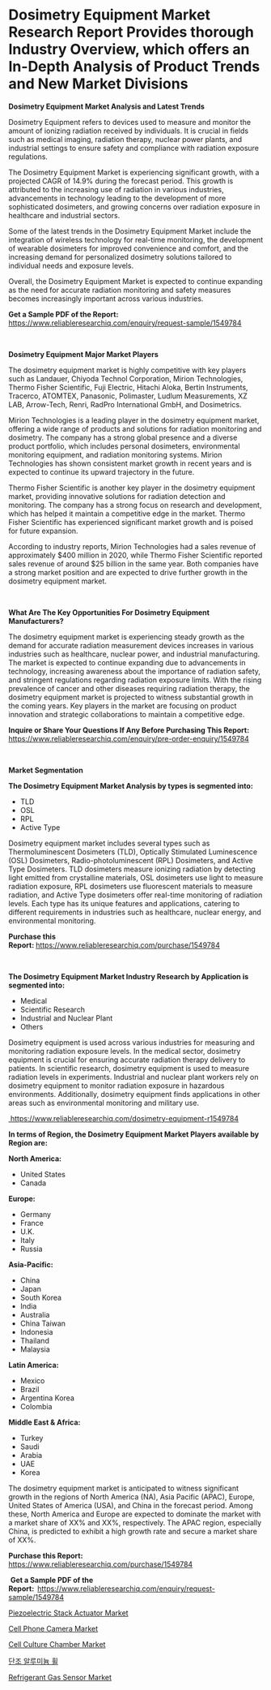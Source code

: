 <p><h1>Dosimetry Equipment Market Research Report Provides thorough Industry Overview, which offers an In-Depth Analysis of Product Trends and New Market Divisions</h1></p><p><strong>Dosimetry Equipment Market Analysis and Latest Trends</strong></p>
<p><p>Dosimetry Equipment refers to devices used to measure and monitor the amount of ionizing radiation received by individuals. It is crucial in fields such as medical imaging, radiation therapy, nuclear power plants, and industrial settings to ensure safety and compliance with radiation exposure regulations.</p><p>The Dosimetry Equipment Market is experiencing significant growth, with a projected CAGR of 14.9% during the forecast period. This growth is attributed to the increasing use of radiation in various industries, advancements in technology leading to the development of more sophisticated dosimeters, and growing concerns over radiation exposure in healthcare and industrial sectors.</p><p>Some of the latest trends in the Dosimetry Equipment Market include the integration of wireless technology for real-time monitoring, the development of wearable dosimeters for improved convenience and comfort, and the increasing demand for personalized dosimetry solutions tailored to individual needs and exposure levels.</p><p>Overall, the Dosimetry Equipment Market is expected to continue expanding as the need for accurate radiation monitoring and safety measures becomes increasingly important across various industries.</p></p>
<p><strong>Get a Sample PDF of the Report:&nbsp;</strong> <a href="https://www.reliableresearchiq.com/enquiry/request-sample/1549784">https://www.reliableresearchiq.com/enquiry/request-sample/1549784</a></p>
<p>&nbsp;</p>
<p><strong>Dosimetry Equipment Major Market Players</strong></p>
<p><p>The dosimetry equipment market is highly competitive with key players such as Landauer, Chiyoda Technol Corporation, Mirion Technologies, Thermo Fisher Scientific, Fuji Electric, Hitachi Aloka, Bertin Instruments, Tracerco, ATOMTEX, Panasonic, Polimaster, Ludlum Measurements, XZ LAB, Arrow-Tech, Renri, RadPro International GmbH, and Dosimetrics. </p><p>Mirion Technologies is a leading player in the dosimetry equipment market, offering a wide range of products and solutions for radiation monitoring and dosimetry. The company has a strong global presence and a diverse product portfolio, which includes personal dosimeters, environmental monitoring equipment, and radiation monitoring systems. Mirion Technologies has shown consistent market growth in recent years and is expected to continue its upward trajectory in the future.</p><p>Thermo Fisher Scientific is another key player in the dosimetry equipment market, providing innovative solutions for radiation detection and monitoring. The company has a strong focus on research and development, which has helped it maintain a competitive edge in the market. Thermo Fisher Scientific has experienced significant market growth and is poised for future expansion.</p><p>According to industry reports, Mirion Technologies had a sales revenue of approximately $400 million in 2020, while Thermo Fisher Scientific reported sales revenue of around $25 billion in the same year. Both companies have a strong market position and are expected to drive further growth in the dosimetry equipment market.</p></p>
<p>&nbsp;</p>
<p><strong>What Are The Key Opportunities For Dosimetry Equipment Manufacturers?</strong></p>
<p><p>The dosimetry equipment market is experiencing steady growth as the demand for accurate radiation measurement devices increases in various industries such as healthcare, nuclear power, and industrial manufacturing. The market is expected to continue expanding due to advancements in technology, increasing awareness about the importance of radiation safety, and stringent regulations regarding radiation exposure limits. With the rising prevalence of cancer and other diseases requiring radiation therapy, the dosimetry equipment market is projected to witness substantial growth in the coming years. Key players in the market are focusing on product innovation and strategic collaborations to maintain a competitive edge.</p></p>
<p><strong>Inquire or Share Your Questions If Any Before Purchasing This Report:</strong> <a href="https://www.reliableresearchiq.com/enquiry/pre-order-enquiry/1549784">https://www.reliableresearchiq.com/enquiry/pre-order-enquiry/1549784</a></p>
<p>&nbsp;</p>
<p><strong>Market Segmentation</strong></p>
<p><strong>The Dosimetry Equipment Market Analysis by types is segmented into:</strong></p>
<p><ul><li>TLD</li><li>OSL</li><li>RPL</li><li>Active Type</li></ul></p>
<p><p>Dosimetry equipment market includes several types such as Thermoluminescent Dosimeters (TLD), Optically Stimulated Luminescence (OSL) Dosimeters, Radio-photoluminescent (RPL) Dosimeters, and Active Type Dosimeters. TLD dosimeters measure ionizing radiation by detecting light emitted from crystalline materials, OSL dosimeters use light to measure radiation exposure, RPL dosimeters use fluorescent materials to measure radiation, and Active Type dosimeters offer real-time monitoring of radiation levels. Each type has its unique features and applications, catering to different requirements in industries such as healthcare, nuclear energy, and environmental monitoring.</p></p>
<p><strong>Purchase this Report:&nbsp;</strong><a href="https://www.reliableresearchiq.com/purchase/1549784">https://www.reliableresearchiq.com/purchase/1549784</a></p>
<p>&nbsp;</p>
<p><strong>The Dosimetry Equipment Market Industry Research by Application is segmented into:</strong></p>
<p><ul><li>Medical</li><li>Scientific Research</li><li>Industrial and Nuclear Plant</li><li>Others</li></ul></p>
<p><p>Dosimetry equipment is used across various industries for measuring and monitoring radiation exposure levels. In the medical sector, dosimetry equipment is crucial for ensuring accurate radiation therapy delivery to patients. In scientific research, dosimetry equipment is used to measure radiation levels in experiments. Industrial and nuclear plant workers rely on dosimetry equipment to monitor radiation exposure in hazardous environments. Additionally, dosimetry equipment finds applications in other areas such as environmental monitoring and military use.</p></p>
<p><a href="https://www.reliableresearchiq.com/dosimetry-equipment-r1549784">&nbsp;https://www.reliableresearchiq.com/dosimetry-equipment-r1549784</a></p>
<p><strong>In terms of Region, the Dosimetry Equipment Market Players available by Region are:</strong></p>
<p>
    <p> <strong> North America: </strong>
        <ul>
            <li>United States</li>
            <li>Canada</li>
        </ul>
        </p> 
    <p> <strong> Europe: </strong>
        <ul>
            <li>Germany</li>
            <li>France</li>
            <li>U.K.</li>
            <li>Italy</li>
            <li>Russia</li>
        </ul>
        </p> 
    <p> <strong> Asia-Pacific: </strong>
        <ul>
            <li>China</li>
            <li>Japan</li>
            <li>South Korea</li>
            <li>India</li>
            <li>Australia</li>
            <li>China Taiwan</li>
            <li>Indonesia</li>
            <li>Thailand</li>
            <li>Malaysia</li>
        </ul>
        </p> 
    <p> <strong> Latin America: </strong>
        <ul>
            <li>Mexico</li>
            <li>Brazil</li>
            <li>Argentina Korea</li>
            <li>Colombia</li>
        </ul>
        </p> 
    <p> <strong> Middle East & Africa: </strong>
        <ul>
            <li>Turkey</li>
            <li>Saudi</li>
            <li>Arabia</li>
            <li>UAE</li>
            <li>Korea</li>
        </ul>
    </p>
    </p>
<p><p>The dosimetry equipment market is anticipated to witness significant growth in the regions of North America (NA), Asia Pacific (APAC), Europe, United States of America (USA), and China in the forecast period. Among these, North America and Europe are expected to dominate the market with a market share of XX% and XX%, respectively. The APAC region, especially China, is predicted to exhibit a high growth rate and secure a market share of XX%.</p></p>
<p><strong>Purchase this Report: </strong><a href="https://www.reliableresearchiq.com/purchase/1549784">https://www.reliableresearchiq.com/purchase/1549784</a></p>
<p>&nbsp;<strong>Get a Sample PDF of the Report:&nbsp;&nbsp;</strong><a href="https://www.reliableresearchiq.com/enquiry/request-sample/1549784">https://www.reliableresearchiq.com/enquiry/request-sample/1549784</a></p>
<p><strong></strong></p>
<p><p><a href="https://medium.com/@madisynreinger/piezoelectric-stack-actuator-market-size-growth-and-industry-analysis-by-market-segmentation-and-033dce845667">Piezoelectric Stack Actuator Market</a></p><p><a href="https://medium.com/@alishaseffanie64/cell-phone-camera-market-outlook-and-forecast-from-2024-to-2031-b2d20fa124a0">Cell Phone Camera Market</a></p><p><a href="https://github.com/Graham1Dianne/Market-Research-Report-List-1/blob/main/cell-culture-chamber-market.md">Cell Culture Chamber Market</a></p><p><a href="https://github.com/vss5505pa7z1p/Market-Research-Report-List-3/blob/main/336134674813.md">단조 알루미늄 휠</a></p><p><a href="https://medium.com/@welsonwiden94552/refrigerant-gas-sensor-market-research-report-includes-analysis-on-market-size-share-and-growth-f9d5c6f58bed">Refrigerant Gas Sensor Market</a></p></p>